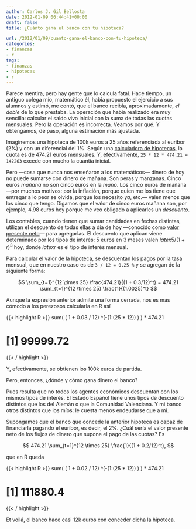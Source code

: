 ```yaml
---
author: Carlos J. Gil Bellosta
date: 2012-01-09 06:44:41+00:00
draft: false
title: ¿Cuánto gana el banco con tu hipoteca?

url: /2012/01/09/cuanto-gana-el-banco-con-tu-hipoteca/
categories:
- finanzas
- r
tags:
- finanzas
- hipotecas
- r
---
```


Parece mentira, pero hay gente que lo calcula fatal. Hace tiempo, un antiguo colega mío, matemático él, había propuesto el ejercicio a sus alumnos y estimó, me contó, que el banco recibía, aproximadamente, _el doble_ de lo que prestaba. La operación que había realizado era muy sencilla: calcular el saldo vivo inicial con la suma de todas las cuotas mensuales. Pero la operación es incorrecta. Veamos por qué. Y obtengamos, de paso, alguna estimación más ajustada.

Imaginemos una hipoteca de 100k euros a 25 años referenciada al euribor (2%) y con un diferencial del 1%. Según una [calculadora de hipotecas](http://www.euribor.com.es/calcular-hipoteca/), la cuota es de 474.21 euros mensuales. Y, efectivamente, `25 * 12 * 474.21 = 142263` excede con mucho la cuantía inicial.

Pero —cosa que nunca nos enseñaron a los matemáticos— dinero de hoy no puede sumarse con dinero de mañana. Son peras y manzanas. Cinco euros _mañana_ no son cinco euros en la _mano_. Los cinco euros de mañana —por muchos motivos: por la inflación, porque quien me los tiene que entregar a lo peor se olvida, porque los necesito _ya_, etc.— valen menos que los cinco que tengo. Digamos que el valor de cinco euros mañana son, por ejemplo, 4.98 euros hoy porque me veo obligado a aplicarles un _descuento_.

Los contables, cuando tienen que sumar cantidades en fechas distintas, utilizan el descuento de todas ellas a día de hoy —conocido como [valor presente neto](http://es.wikipedia.org/wiki/Valor_actual_neto)— para agregarlas. El descuento que aplican viene determinado por los tipos de interés: 5 euros en 3 meses valen $latex 5/(1+r)^3$ hoy, donde $latex r$ es el tipo de interés mensual.

Para calcular el valor de la hipoteca, se descuentan los pagos por la tasa mensual, que en nuestro caso es de `3 / 12 = 0.25 %` y se agregan de la siguiente forma:


$$ \sum_{t=1}^{12 \times 25} \frac{474.21}{(1 + 0.3/12)^t} = 474.21 \sum_{t=1}^{12 \times 25} \frac{1}{(1.0025)^t} $$


Aunque la expresión anterior admite una forma cerrada, nos es más cómodo a los perezosos calcularla en R así

{{< highlight R >}}
sum( ( 1 + 0.03 / 12) ^(-(1:(25 * 12)) ) ) * 474.21
# [1] 99999.72
{{< / highlight >}}

Y, efectivamente, se obtienen los 100k euros de partida.

Pero, entonces, ¿dónde y cómo gana dinero el banco?

Pues resulta que no todos los agentes económicos descuentan con los mismos tipos de interés. El Estado Español tiene unos tipos de descuento distintos que los del Alemán o que la Comunidad Valenciana. Y mi banco otros distintos que los míos: le cuesta menos endeudarse que a mí.

Supongamos que el banco que concede la anterior hipoteca es capaz de financiarla pagando el euribor, es decir, el 2%. ¿Cuál sería el valor presente neto de los flujos de dinero que supone el pago de las cuotas? Es

$$ 474.21 \sum_{t=1}^{12 \times 25} \frac{1}{(1 + 0.2/12)^t}, $$

que en R queda

{{< highlight R >}}
sum( ( 1 + 0.02 / 12) ^(-(1:(25 * 12)) ) ) * 474.21
# [1] 111880.4
{{< / highlight >}}

Et voilá, el banco hace casi 12k euros con conceder dicha la hipoteca.
